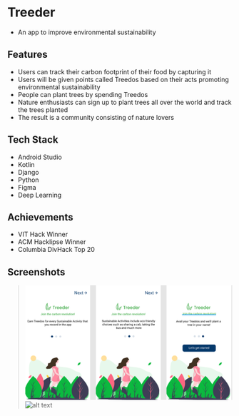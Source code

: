 # Treeder
- An app to improve environmental sustainability

## Features
- Users can track their carbon footprint of their food by capturing it
- Users will be given points called Treedos based on their acts promoting environmental sustainability
- People can plant trees by spending Treedos
- Nature enthusiasts can sign up to plant trees all over the world and track the trees planted
- The result is a community consisting of nature lovers

## Tech Stack
- Android Studio
- Kotlin
- Django
- Python
- Figma
- Deep Learning

## Achievements
- VIT Hack Winner
- ACM Hacklipse Winner
- Columbia DivHack Top 20

## Screenshots
> ![alt text](https://github.com/Ishan-001/Treeder/blob/master/Capture_treeder.PNG)
> ![alt text](https://github.com/Ishan-001/Treeder/blob/master/screenshots.jpeg)

